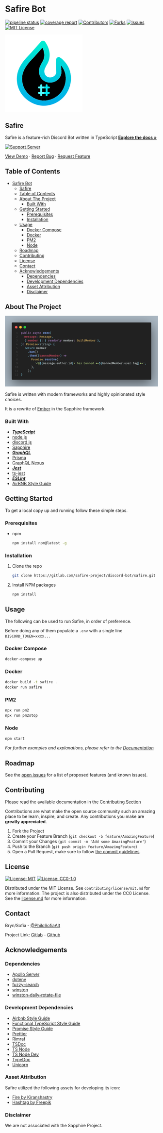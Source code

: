 # Safire Bot

<!--
*** Thanks for checking out the Best-README-Template. If you have a suggestion
*** that would make this better, please fork the repo and create a pull request
*** or simply open an issue with the tag "enhancement".
*** Thanks again! Now go create something AMAZING! :D
***
***
***
*** To avoid retyping too much info. Do a search and replace for the following:
*** PhilosSofiaAlt, Safire, PhilosSofiaAlt, x@gmail.com, Safire, Safire is a feature-rich Discord Bot written in TypeScript
-->

<!-- PROJECT SHIELDS -->
<!--
*** I'm using markdown "reference style" links for readability.
*** Reference links are enclosed in brackets [ ] instead of parentheses ( ).
*** See the bottom of this document for the declaration of the reference variables
*** for contributors-url, forks-url, etc. This is an optional, concise syntax you may use.
*** https://www.markdownguide.org/basic-syntax/#reference-style-links
-->
[![pipeline status](https://gitlab.com/safire-project/discord-bot/safire/badges/master/pipeline.svg)](https://gitlab.com/safire-project/discord-bot/safire/-/commits/master)
[![coverage report](https://gitlab.com/safire-project/discord-bot/safire/badges/master/coverage.svg)](https://gitlab.com/safire-project/discord-bot/safire/-/commits/master)
[![Contributors][contributors-shield]][contributors-url]
[![Forks][forks-shield]][forks-url]
[![Issues][issues-shield]][issues-url]
[![MIT License][license-shield]][license-url]

<!-- PROJECT LOGO -->
 [![Logo](assets/icon/256x256.png)](https://gitlab.com/safire-project/discord-bot/safire)

## Safire

Safire is a feature-rich Discord Bot written in TypeScript
[**Explore the docs »**](https://gitlab.com/safire-project/discord-bot/safire/-/tree/master/docs)

[![Support Server](https://discord.com/api/guilds/850124019763380254/embed.png?style=banner2)](https://discord.gg/CXbmPSvukZ)

[View Demo](https://gitlab.com/safire-project/discord-bot/safire) · [Report Bug](https://gitlab.com/safire-project/discord-bot/safire/-/issues) · [Request Feature](https://gitlab.com/safire-project/discord-bot/safire/-/issues)

## Table of Contents

- [Safire Bot](#safire-bot)
  - [Safire](#safire)
  - [Table of Contents](#table-of-contents)
  - [About The Project](#about-the-project)
    - [Built With](#built-with)
  - [Getting Started](#getting-started)
    - [Prerequisites](#prerequisites)
    - [Installation](#installation)
  - [Usage](#usage)
    - [Docker Compose](#docker-compose)
    - [Docker](#docker)
    - [PM2](#pm2)
    - [Node](#node)
  - [Roadmap](#roadmap)
  - [Contributing](#contributing)
  - [License](#license)
  - [Contact](#contact)
  - [Acknowledgements](#acknowledgements)
    - [Dependencies](#dependencies)
    - [Development Dependencies](#development-dependencies)
    - [Asset Attribution](#asset-attribution)
    - [Disclaimer](#disclaimer)

<!-- ABOUT THE PROJECT -->
## About The Project

[![Product Name Screen Shot](assets/img/code.png)](https://gitlab.com/safire-project/discord-bot/safire)

Safire is written with modern frameworks and highly opinionated style choices.

It is a rewrite of [Ember](https://gitlab.com/BrynAlt/ember-bot) in the Sapphire framework.

### Built With

- [___TypeScript___](https://www.typescriptlang.org/)
- [node.js](https://nodejs.org/en/)
- [discord.js](https://discord.js.org/#/)
- [Sapphire](https://github.com/sapphiredev/framework)
- [___GraphQL___](https://graphql.org/)
- [Prisma](https://www.prisma.io/)
- [GraphQL Nexus](https://nexusjs.org/)
- [___Jest___](https://jestjs.io/)
- [ts-jest](https://github.com/kulshekhar/ts-jest)
- [___ESLint___](https://eslint.org/)
- [AirBNB Style Guide](https://github.com/airbnb/javascript)

<!-- GETTING STARTED -->
## Getting Started

To get a local copy up and running follow these simple steps.

### Prerequisites

- npm

  ```sh
  npm install npm@latest -g
  ```

### Installation

1. Clone the repo

   ```sh
   git clone https://gitlab.com/safire-project/discord-bot/safire.git
   ```

2. Install NPM packages

   ```sh
   npm install
   ```

<!-- USAGE EXAMPLES -->
## Usage

The following can be used to run Safire, in order of preference.

Before doing any of them populate a `.env` with a single line `DISCORD_TOKEN=xxxx...`

### Docker Compose

   ```sh
   docker-compose up
   ```

### Docker

   ```sh
   docker build -t safire .
   docker run safire
   ```

### PM2

   ```sh
   npx run pm2
   npx run pm2stop
   ```

### Node

   ```sh
   npm start
   ```

_For further examples and explanations, please refer to the [Documentation](https://gitlab.com/safire-project/discord-bot/safire/-/tree/master/docs)_

<!-- ROADMAP -->
## Roadmap

See the [open issues](https://gitlab.com/safire-project/discord-bot/safire/-/issues) for a list of proposed features (and known issues).

<!-- CONTRIBUTING -->
## Contributing

Please read the available documentation in the [Contributing Section](https://gitlab.com/safire-project/discord-bot/safire/-/tree/master/docs)

Contributions are what make the open source community such an amazing place to be learn, inspire, and create. Any contributions you make are **greatly appreciated**.

1. Fork the Project
2. Create your Feature Branch (`git checkout -b feature/AmazingFeature`)
3. Commit your Changes (`git commit -m 'Add some AmazingFeature'`)
4. Push to the Branch (`git push origin feature/AmazingFeature`)
5. Open a Pull Request, make sure to follow [the commit guidelines](docs/commits.md)

<!-- LICENSE -->
## License

 [![License: MIT](https://img.shields.io/badge/License-MIT-red.svg)](https://opensource.org/licenses/MIT)
 [![License: CC0-1.0](https://licensebuttons.net/l/zero/1.0/80x15.png)](http://creativecommons.org/publicdomain/zero/1.0/)

Distributed under the MIT License. See `contributing/license/mit.md` for more information.
The project is also distributed under the CC0 License. See the [license.md](license.md) for more information.

<!-- CONTACT -->
## Contact

Bryn/Sofia - [@PhiloSofiaAlt](https://twitter.com/PhiloSofiaAlt)

Project Link: [Gitlab](https://gitlab.com/safire-project/discord-bot/safire) - [Github](https://github.com/Safire-Project/Safire-Bot)

<!-- ACKNOWLEDGEMENTS -->
## Acknowledgements

### Dependencies

- [Apollo Server](https://github.com/apollographql/apollo-server)
- [dotenv](https://github.com/motdotla/dotenv)
- [fuzzy-search](https://github.com/wouter2203/fuzzy-search)
- [winston](https://github.com/winstonjs/winston)
- [winston-daily-rotate-file](https://github.com/winstonjs/winston-daily-rotate-file)

### Development Dependencies

- [Airbnb Style Guide](https://github.com/airbnb/javascript)
- [Functional TypeScript Style Guide](https://github.com/jonaskello/eslint-plugin-functional#readme)
- [Promise Style Guide](https://github.com/xjamundx/eslint-plugin-promise#readme)
- [Prettier](https://prettier.io/)
- [Rimraf](https://github.com/isaacs/rimraf)
- [TSDoc](https://tsdoc.org/)
- [TS Node](https://github.com/TypeStrong/ts-node)
- [TS Node Dev](https://github.com/whitecolor/ts-node-dev)
- [TypeDoc](https://typedoc.org/)
- [Unicorn](https://github.com/sindresorhus/eslint-plugin-unicorn)

<!-- MARKDOWN LINKS & IMAGES -->
<!-- https://www.markdownguide.org/basic-syntax/#reference-style-links -->
[contributors-shield]: https://img.shields.io/badge/Contributors-gitlab-success.svg
[contributors-url]: https://gitlab.com/safire-project/discord-bot/safire/-/graphs/master
[forks-shield]: https://img.shields.io/badge/Forks-gitlab-informational.svg
[forks-url]: https://gitlab.com/safire-project/discord-bot/safire/-/forks
[stars-shield]: https://img.shields.io/badge/Stars-gitlab-yellow.svg
[stars-url]: https://gitlab.com/safire-project/discord-bot/safire/-/starrers
[issues-shield]: https://img.shields.io/badge/Issues-gitlab-critical.svg
[issues-url]: https://gitlab.com/safire-project/discord-bot/safire/-/issues
[license-shield]: https://img.shields.io/badge/License-MIT-red
[license-url]: https://gitlab.com/safire-project/discord-bot/safire/-/blob/master/license.md
[product-screenshot]: src/assets/img/code.png

### Asset Attribution

Safire utilized the following assets for developing its icon:

- [Fire by Kiranshastry](https://www.flaticon.com/free-icon/fire_876691)
- [Hashtag by Freepik](https://www.flaticon.com/free-icon/hashtag_1076982)

### Disclaimer

We are not associated with the Sapphire Project.
